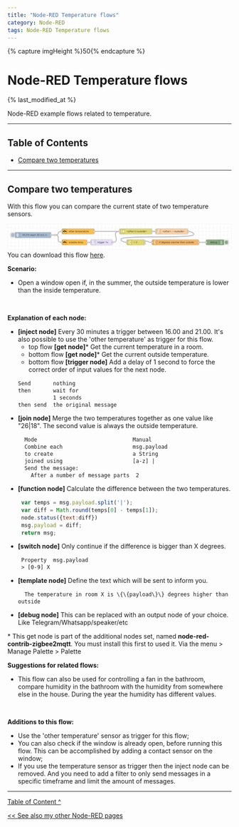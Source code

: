 ```yaml
---
title: "Node-RED Temperature flows"
category: Node-RED
tags: Node-RED Temperature flows
---
```


{% capture imgHeight %}50{% endcapture %}

# Node-RED Temperature flows
{% last_modified_at %}

Node-RED example flows related to temperature.

---

## Table of Contents

<!-- TOC -->

* [Compare two temperatures](#compare-two-temperatures)

<!-- TOC -->

---

## Compare two temperatures

With this flow you can compare the current state of two temperature sensors.

![Node-RED flow](images/flows/compare_two_temperatures.png)
You can download this flow [here](flows/compare_two_temperatures.json).

**Scenario:**

* Open a window open if, in the summer, the outside temperature is lower than the inside temperature.

<br>

**Explanation of each node:**

* **[inject node]** Every 30 minutes a trigger between 16.00 and 21.00. It's also possible to use the 'other temperature' as trigger for this flow.
    * top flow **[get node]**\* Get the current temperature in a room.
    * bottom flow **[get node]**\* Get the current outside temperature.
    * bottom flow **[trigger node]** Add a delay of 1 second to force the correct order of input values for the next node.
     ```
    Send       nothing
    then       wait for
                1 seconds
    then send  the original message
     ```
* **[join node]** Merge the two temperatures together as one value like "26|18". The second value is always the outside temperature.
  ```
    Mode                              Manual
    Combine each                      msg.payload
    to create                         a String
    joined using                      [a-z] |
    Send the message:
      After a number of message parts  2
  ```
* **[function node]** Calculate the difference between the two temperatures.
   ```javascript
    var temps = msg.payload.split('|');
    var diff = Math.round(temps[0] - temps[1]);
    node.status({text:diff})
    msg.payload = diff;
    return msg;
   ```
* **[switch node]** Only continue if the difference is bigger than X degrees.
   ```
    Property  msg.payload
    > [0-9] X
   ```
* **[template node]** Define the text which will be sent to inform you.
  ```
    The temperature in room X is \{\{payload\}\} degrees higher than outside
   ```
* **[debug node]** This can be replaced with an output node of your choice. Like Telegram/Whatsapp/speaker/etc

\* This get node is part of the additional nodes set, named **node-red-contrib-zigbee2mqtt**. You must install this first to used it. Via the menu > Manage Palette > Palette

**Suggestions for related flows:**

* This flow can also be used for controlling a fan in the bathroom, compare humidity in the bathroom with the humidity from somewhere else in the house. 
During the year the humidity has different values.
<br>

**Additions to this flow:**

* Use the 'other temperature' sensor as trigger for this flow;
* You can also check if the window is already open, before running this flow. This can be accomplished by adding a contact sensor on the window;
* If you use the temperature sensor as trigger then the inject node can be removed. And you need to add a filter to only send messages in a specific timeframe and limit the amount of messages.

---
[Table of Content ^](#table-of-contents)

[<< See also my other Node-RED pages](index)
